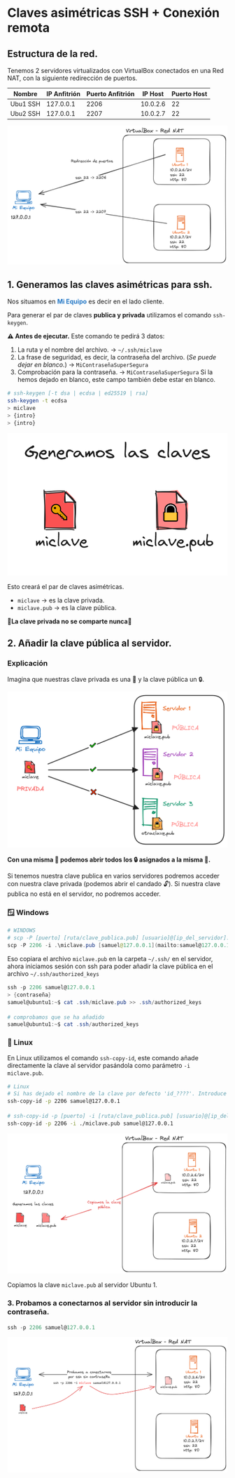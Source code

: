 # Claves asimétricas SSH + Conexión remota

## Estructura de la red.

Tenemos 2 servidores virtualizados con VirtualBox conectados en una Red NAT, con la siguiente redirección de puertos.

| Nombre   | IP Anfitrión | Puerto Anfitrión | IP Host  | Puerto Host |
| -------- | ------------ | ---------------- | -------- | ----------- |
| Ubu1 SSH | 127.0.0.1    | 2206             | 10.0.2.6 | 22          |
| Ubu2 SSH | 127.0.0.1    | 2207             | 10.0.2.7 | 22          |

![Esquema de la red](media/img01_esquema_red.png)

## 1. Generamos las claves asimétricas para ssh.

Nos situamos en <span style="color: #2679c6">**Mi Equipo**</span> es decir en el lado cliente.

Para generar el par de claves **publica y privada** utilizamos el comando `ssh-keygen`.

**⚠️ Antes de ejecutar.** Este comando te pedirá 3 datos:

1. La ruta y el nombre del archivo. → `~/.ssh/miclave`
2. La frase de seguridad, es decir, la contraseña del archivo.
   (_Se puede dejar en blanco._) → `MiContraseñaSuperSegura`
3. Comprobación para la contraseña. → `MiContraseñaSuperSegura`
   Si la hemos dejado en blanco, este campo también debe estar en blanco.

```bash
# ssh-keygen [-t dsa | ecdsa | ed25519 | rsa]
ssh-keygen -t ecdsa
> miclave
> {intro}
> {intro}
```

![Untitled](media/img02_claves_ssh.png)

Esto creará el par de claves asimétricas.

- `miclave` → es la clave privada.
- `miclave.pub` → es la clave pública.

🚨**La clave privada no se comparte nunca**🚨

## 2. Añadir la clave pública al servidor.

### Explicación

Imagina que nuestras clave privada es una 🔑 y la clave pública un 🔒.

![Ejemplo clave privada y publica](media/img03_ejemplo_explicacion.png)

**Con una misma 🔑 podemos abrir todos los 🔒 asignados a la misma 🔑.**

Si tenemos nuestra clave publica en varios servidores podremos acceder con nuestra clave privada (podemos abrir el candado 🔓). Si nuestra clave publica no está en el servidor, no podremos acceder.

### 🪟 Windows

```powershell
# WINDOWS
# scp -P [puerto] [ruta/clave_publica.pub] [usuario]@[ip_del_servidor]:[ruta_destino/archivo]
scp -P 2206 -i .\miclave.pub [samuel@127.0.0.1](mailto:samuel@127.0.0.1):~/.ssh/
```

Eso copiara el archivo `miclave.pub` en la carpeta `~/.ssh/` en el servidor, ahora iniciamos sesión con ssh para poder añadir la clave pública en el archivo `~/.ssh/authorized_keys`

```powershell
ssh -p 2206 samuel@127.0.0.1
> {contraseña}
samuel@ubuntu1:~$ cat .ssh/miclave.pub >> .ssh/authorized_keys

# comprobamos que se ha añadido
samuel@ubuntu1:~$ cat .ssh/authorized_keys
```

### 🐧 Linux

En Linux utilizamos el comando `ssh-copy-id`, este comando añade directamente la clave al servidor pasándola como parámetro `-i miclave.pub`.

```bash
# Linux
# Si has dejado el nombre de la clave por defecto 'id_????'. Introduce el siguiente comando.
ssh-copy-id -p 2206 samuel@127.0.0.1

# ssh-copy-id -p [puerto] -i [ruta/clave_publica.pub] [usuario]@[ip_del_servidor]
ssh-copy-id -p 2206 -i ./miclave.pub samuel@127.0.0.1
```

![Copiamos la clave `miclave.pub` al servidor Ubuntu 1.](media/img04_ssh-copy-id.png)

Copiamos la clave `miclave.pub` al servidor Ubuntu 1.

### 3. Probamos a conectarnos al servidor sin introducir la contraseña.

```powershell
ssh -p 2206 samuel@127.0.0.1
```

![Probamos a conectarnos por ssh](media/img05_conexion_ssh.png)
